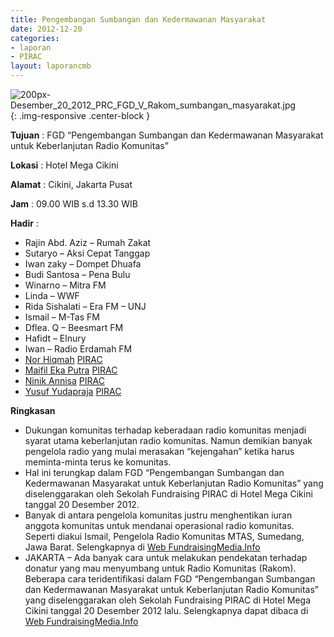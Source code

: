 ```yaml
---
title: Pengembangan Sumbangan dan Kedermawanan Masyarakat
date: 2012-12-20
categories:
- laporan
- PIRAC
layout: laporancmb
---
```



![200px-Desember_20_2012_PRC_FGD_V_Rakom_sumbangan_masyarakat.jpg](/uploads/200px-Desember_20_2012_PRC_FGD_V_Rakom_sumbangan_masyarakat.jpg){: .img-responsive .center-block }


**Tujuan** : FGD “Pengembangan Sumbangan dan Kedermawanan Masyarakat untuk Keberlanjutan Radio Komunitas” 

**Lokasi** : Hotel Mega Cikini 

**Alamat** : Cikini, Jakarta Pusat 

**Jam** : 09.00 WIB s.d 13.30 WIB 

**Hadir** :
* Rajin Abd. Aziz – Rumah Zakat
* Sutaryo – Aksi Cepat Tanggap
* Iwan zaky – Dompet Dhuafa
* Budi Santosa – Pena Bulu
* Winarno – Mitra FM
* Linda – WWF
* Rida Sishalati – Era FM – UNJ
* Ismail – M-Tas FM
* Dflea. Q – Beesmart FM
* Hafidt – Elnury
* Iwan – Radio Erdamah FM
* [Nor Hiqmah](http://wiki.ciptamedia.org/wiki/Nor_Hiqmah) [PIRAC](http://wiki.ciptamedia.org/wiki/PIRAC)
* [Maifil Eka Putra](http://wiki.ciptamedia.org/wiki/Maifil_Eka_Putra) [PIRAC](http://wiki.ciptamedia.org/wiki/PIRAC)
* [Ninik Annisa](wiki.ciptamedia.org/index.php?title=Ninik_Annisa&action=edit&redlink=1) [PIRAC](http://wiki.ciptamedia.org/wiki/PIRAC)
* [Yusuf Yudapraja](wiki.ciptamedia.org/index.php?title=Yusuf_Yudapraja&action=edit&redlink=1) [PIRAC](http://wiki.ciptamedia.org/wiki/PIRAC)

**Ringkasan**  
* Dukungan komunitas terhadap keberadaan radio komunitas menjadi syarat utama keberlanjutan radio komunitas. Namun demikian banyak pengelola radio yang mulai merasakan “kejengahan” ketika harus meminta-minta terus ke komunitas.
* Hal ini terungkap dalam FGD “Pengembangan Sumbangan dan Kedermawanan Masyarakat untuk Keberlanjutan Radio Komunitas” yang diselenggarakan oleh Sekolah Fundraising PIRAC di Hotel Mega Cikini tanggal 20 Desember 2012.
* Banyak di antara pengelola komunitas justru menghentikan iuran anggota komunitas untuk mendanai operasional radio komunitas. Seperti diakui Ismail, Pengelola Radio Komunitas MTAS, Sumedang, Jawa Barat. Selengkapnya di [Web FundraisingMedia.Info](http://www.fundraisingmedia.info/blog/2013/01/02/banyak-rakom-jengah-pungut-iuran-anggota/)
* JAKARTA – Ada banyak cara untuk melakukan pendekatan terhadap donatur yang mau menyumbang untuk Radio Komunitas (Rakom). Beberapa cara teridentifikasi dalam FGD “Pengembangan Sumbangan dan Kedermawanan Masyarakat untuk Keberlanjutan Radio Komunitas” yang diselenggarakan oleh Sekolah Fundraising PIRAC di Hotel Mega Cikini tanggal 20 Desember 2012 lalu. Selengkapnya dapat dibaca di [Web FundraisingMedia.Info](http://www.fundraisingmedia.info/blog/2013/01/02/banyak-rakom-jengah-pungut-iuran-anggota/)
